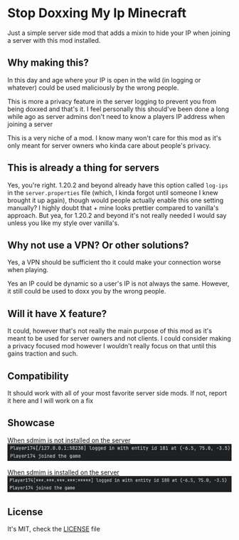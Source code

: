 # Stop Doxxing My Ip Minecraft

Just a simple server side mod that adds a mixin to hide your IP when joining a server with this mod installed. 

## Why making this?
In this day and age where your IP is open in the wild (in logging or whatever) could be used maliciously by the wrong people. 

This is more a privacy feature in the server logging to prevent you from being doxxed and that's it. I feel personally this should've been done a long while ago as server admins don't need to know a players IP address when joining a server

This is a very niche of a mod. I know many won't care for this mod as it's only meant for server owners who kinda care about people's privacy.

## This is already a thing for servers
Yes, you're right. 1.20.2 and beyond already have this option called `log-ips` in the `server.properties` file (which, I kinda forgot until someone I knew brought it up again), though would people actually enable this one setting manually? I highly doubt that + mine looks prettier compared to vanilla's approach. But yea, for 1.20.2 and beyond it's not really needed I would say unless you like my style over vanilla's. 

## Why not use a VPN? Or other solutions?
Yes, a VPN should be sufficient tho it could make your connection worse when playing. 

Yes an IP could be dynamic so a user's IP is not always the same. However, it still could be used to doxx you by the wrong people.

## Will it have X feature?
It could, however that's not really the main purpose of this mod as it's meant to be used for server owners and not clients. I could consider making a privacy focused mod however I wouldn't really focus on that until this gains traction and such. 

## Compatibility
It should work with all of your most favorite server side mods. If not, report it here and I will work on a fix 

## Showcase
<ins>When sdmim is not installed on the server</ins>
<img src="assets/before.png" alt="before"/>


<ins>When sdmim is installed on the server</ins>
<img src="assets/after.png" alt="after"/>

## License
It's MIT, check the [LICENSE](./LICENSE) file
